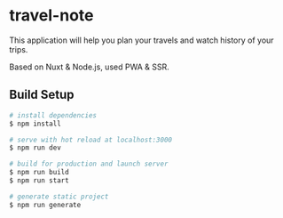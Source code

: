 # travel-note

This application will help you plan your travels and watch history of your trips. 

Based on Nuxt & Node.js, used PWA & SSR.

## Build Setup

```bash
# install dependencies
$ npm install

# serve with hot reload at localhost:3000
$ npm run dev

# build for production and launch server
$ npm run build
$ npm run start

# generate static project
$ npm run generate
```
